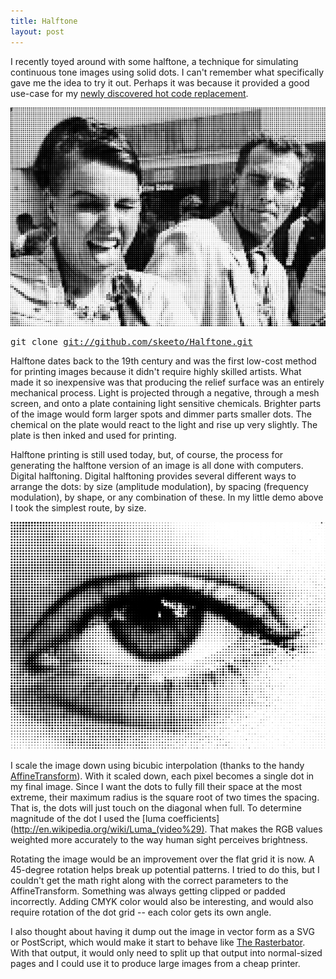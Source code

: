 ```yaml
---
title: Halftone
layout: post
---
```


I recently toyed around with some halftone, a technique for simulating
continuous tone images using solid dots. I can't remember what
specifically gave me the idea to try it out. Perhaps it was because it
provided a good use-case for my [newly discovered hot code
replacement](/blog/2011/08/30/).

<p class="center">
  <a href="/img/halftone/halftone.png">
    <img src="/img/halftone/halftone-thumb.png" alt=""/>
  </a>
</p>

<pre>
git clone <a href="https://github.com/skeeto/Halftone">git://github.com/skeeto/Halftone.git</a>
</pre>

Halftone dates back to the 19th century and was the first low-cost
method for printing images because it didn't require highly skilled
artists. What made it so inexpensive was that producing the relief
surface was an entirely mechanical process. Light is projected through
a negative, through a mesh screen, and onto a plate containing light
sensitive chemicals. Brighter parts of the image would form larger
spots and dimmer parts smaller dots. The chemical on the plate would
react to the light and rise up very slightly. The plate is then inked
and used for printing.

Halftone printing is still used today, but, of course, the process for
generating the halftone version of an image is all done with
computers. Digital halftoning. Digital halftoning provides several
different ways to arrange the dots: by size (amplitude modulation), by
spacing (frequency modulation), by shape, or any combination of
these. In my little demo above I took the simplest route, by size.

<p class="center">
  <a href="/img/halftone/halftone-eye.png">
    <img src="/img/halftone/halftone-eye-thumb.png" alt=""/>
  </a>
</p>

I scale the image down using bicubic interpolation (thanks to the
handy
[AffineTransform](http://download.oracle.com/javase/6/docs/api/java/awt/geom/AffineTransform.html)). With
it scaled down, each pixel becomes a single dot in my final
image. Since I want the dots to fully fill their space at the most
extreme, their maximum radius is the square root of two times the
spacing. That is, the dots will just touch on the diagonal when
full. To determine magnitude of the dot I used the [luma
coefficients](http://en.wikipedia.org/wiki/Luma_(video%29). That makes
the RGB values weighted more accurately to the way human sight
perceives brightness.

Rotating the image would be an improvement over the flat grid it is
now. A 45-degree rotation helps break up potential patterns. I tried
to do this, but I couldn't get the math right along with the correct
parameters to the AffineTransform. Something was always getting
clipped or padded incorrectly. Adding CMYK color would also be
interesting, and would also require rotation of the dot grid -- each
color gets its own angle.

I also thought about having it dump out the image in vector form as a
SVG or PostScript, which would make it start to behave like [The
Rasterbator](http://homokaasu.org/rasterbator/). With that output, it
would only need to split up that output into normal-sized pages and I
could use it to produce large images from a cheap printer.
